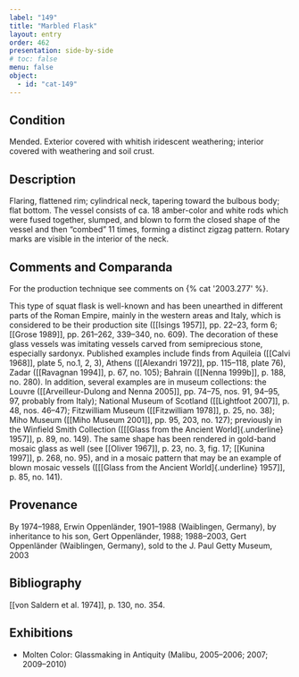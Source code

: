 ```yaml
---
label: "149"
title: "Marbled Flask"
layout: entry
order: 462
presentation: side-by-side
# toc: false
menu: false
object:
  - id: "cat-149"
---
```


## Condition

Mended. Exterior covered with whitish iridescent weathering; interior covered with weathering and soil crust.

## Description

Flaring, flattened rim; cylindrical neck, tapering toward the bulbous body; flat bottom. The vessel consists of ca. 18 amber-color and white rods which were fused together, slumped, and blown to form the closed shape of the vessel and then “combed” 11 times, forming a distinct zigzag pattern. Rotary marks are visible in the interior of the neck.

## Comments and Comparanda

For the production technique see comments on {% cat '2003.277' %}.

This type of squat flask is well-known and has been unearthed in different parts of the Roman Empire, mainly in the western areas and Italy, which is considered to be their production site ([[Isings 1957]], pp. 22–23, form 6; [[Grose 1989]], pp. 261–262, 339–340, no. 609). The decoration of these glass vessels was imitating vessels carved from semiprecious stone, especially sardonyx. Published examples include finds from Aquileia ([[Calvi 1968]], plate 5, no.1, 2, 3), Athens ([[Alexandri 1972]], pp. 115–118, plate 76), Zadar ([[Ravagnan 1994]], p. 67, no. 105); Bahrain ([[Nenna 1999b]], p. 188, no. 280). In addition, several examples are in museum collections: the Louvre ([[Arveilleur-Dulong and Nenna 2005]], pp. 74–75, nos. 91, 94–95, 97, probably from Italy); National Museum of Scotland ([[Lightfoot 2007]], p. 48, nos. 46–47); Fitzwilliam Museum ([[Fitzwilliam 1978]], p. 25, no. 38); Miho Museum ([[Miho Museum 2001]], pp. 95, 203, no. 127); previously in the Winfield Smith Collection ([[[Glass from the Ancient World]{.underline} 1957]], p. 89, no. 149). The same shape has been rendered in gold-band mosaic glass as well (see [[Oliver 1967]], p. 23, no. 3, fig. 17; [[Kunina 1997]], p. 268, no. 95), and in a mosaic pattern that may be an example of blown mosaic vessels ([[[Glass from the Ancient World]{.underline} 1957]], p. 85, no. 141).

## Provenance

By 1974–1988, Erwin Oppenländer, 1901–1988 (Waiblingen, Germany), by inheritance to his son, Gert Oppenländer, 1988; 1988–2003, Gert Oppenländer (Waiblingen, Germany), sold to the J. Paul Getty Museum, 2003

## Bibliography

[[von Saldern et al. 1974]], p. 130, no. 354.

## Exhibitions

-   Molten Color: Glassmaking in Antiquity (Malibu, 2005–2006; 2007; 2009–2010)
